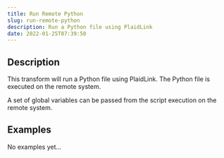 ```yaml
---
title: Run Remote Python
slug: run-remote-python
description: Run a Python file using PlaidLink
date: 2022-01-25T07:39:50
---
```



## Description


This transform will run a Python file using PlaidLink. The Python file is executed on the remote system.



A set of global variables can be passed from the script execution on the remote system.



## Examples

No examples yet...
